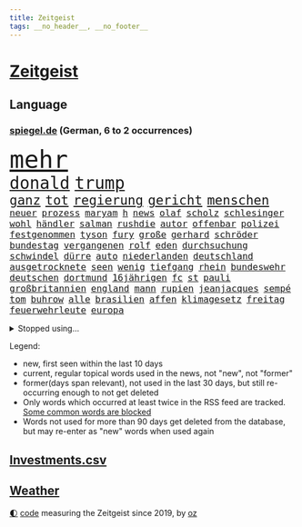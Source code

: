 ```yaml
---
title: Zeitgeist
tags: __no_header__, __no_footer__
---
```


# [Zeitgeist](https://oliz.io/zeitgeist/)

## Language

<h3><a href="https://www.spiegel.de" target="_blank">spiegel.de</a> (German, 6 to 2 occurrences)</h3>
<p style="font-family:monospace">
<span style="font-size:32pt"><a href="news_links.html#mehr" class="current">mehr</a></span>
<br>
<span style="font-size:22pt"><a href="news_links.html#donald" class="current">donald</a></span>
<span style="font-size:22pt"><a href="news_links.html#trump" class="current">trump</a></span>
<br>
<span style="font-size:17pt"><a href="news_links.html#ganz" class="current">ganz</a></span>
<span style="font-size:17pt"><a href="news_links.html#tot" class="current">tot</a></span>
<span style="font-size:17pt"><a href="news_links.html#regierung" class="current">regierung</a></span>
<span style="font-size:17pt"><a href="news_links.html#gericht" class="current">gericht</a></span>
<span style="font-size:17pt"><a href="news_links.html#menschen" class="current">menschen</a></span>
<br>
<span style="font-size:12pt"><a href="news_links.html#neuer" class="current">neuer</a></span>
<span style="font-size:12pt"><a href="news_links.html#prozess" class="current">prozess</a></span>
<span style="font-size:12pt"><a href="news_links.html#maryam" class="new">maryam</a></span>
<span style="font-size:12pt"><a href="news_links.html#h" class="current">h</a></span>
<span style="font-size:12pt"><a href="news_links.html#news" class="current">news</a></span>
<span style="font-size:12pt"><a href="news_links.html#olaf" class="current">olaf</a></span>
<span style="font-size:12pt"><a href="news_links.html#scholz" class="current">scholz</a></span>
<span style="font-size:12pt"><a href="news_links.html#schlesinger" class="current">schlesinger</a></span>
<span style="font-size:12pt"><a href="news_links.html#wohl" class="current">wohl</a></span>
<span style="font-size:12pt"><a href="news_links.html#händler" class="current">händler</a></span>
<span style="font-size:12pt"><a href="news_links.html#salman" class="current">salman</a></span>
<span style="font-size:12pt"><a href="news_links.html#rushdie" class="new">rushdie</a></span>
<span style="font-size:12pt"><a href="news_links.html#autor" class="current">autor</a></span>
<span style="font-size:12pt"><a href="news_links.html#offenbar" class="current">offenbar</a></span>
<span style="font-size:12pt"><a href="news_links.html#polizei" class="current">polizei</a></span>
<span style="font-size:12pt"><a href="news_links.html#festgenommen" class="current">festgenommen</a></span>
<span style="font-size:12pt"><a href="news_links.html#tyson" class="current">tyson</a></span>
<span style="font-size:12pt"><a href="news_links.html#fury" class="new">fury</a></span>
<span style="font-size:12pt"><a href="news_links.html#große" class="current">große</a></span>
<span style="font-size:12pt"><a href="news_links.html#gerhard" class="current">gerhard</a></span>
<span style="font-size:12pt"><a href="news_links.html#schröder" class="current">schröder</a></span>
<span style="font-size:12pt"><a href="news_links.html#bundestag" class="current">bundestag</a></span>
<span style="font-size:12pt"><a href="news_links.html#vergangenen" class="current">vergangenen</a></span>
<span style="font-size:12pt"><a href="news_links.html#rolf" class="current">rolf</a></span>
<span style="font-size:12pt"><a href="news_links.html#eden" class="new">eden</a></span>
<span style="font-size:12pt"><a href="news_links.html#durchsuchung" class="current">durchsuchung</a></span>
<span style="font-size:12pt"><a href="news_links.html#schwindel" class="current">schwindel</a></span>
<span style="font-size:12pt"><a href="news_links.html#dürre" class="current">dürre</a></span>
<span style="font-size:12pt"><a href="news_links.html#auto" class="current">auto</a></span>
<span style="font-size:12pt"><a href="news_links.html#niederlanden" class="current">niederlanden</a></span>
<span style="font-size:12pt"><a href="news_links.html#deutschland" class="current">deutschland</a></span>
<span style="font-size:12pt"><a href="news_links.html#ausgetrocknete" class="new">ausgetrocknete</a></span>
<span style="font-size:12pt"><a href="news_links.html#seen" class="new">seen</a></span>
<span style="font-size:12pt"><a href="news_links.html#wenig" class="current">wenig</a></span>
<span style="font-size:12pt"><a href="news_links.html#tiefgang" class="new">tiefgang</a></span>
<span style="font-size:12pt"><a href="news_links.html#rhein" class="current">rhein</a></span>
<span style="font-size:12pt"><a href="news_links.html#bundeswehr" class="current">bundeswehr</a></span>
<span style="font-size:12pt"><a href="news_links.html#deutschen" class="current">deutschen</a></span>
<span style="font-size:12pt"><a href="news_links.html#dortmund" class="current">dortmund</a></span>
<span style="font-size:12pt"><a href="news_links.html#16jährigen" class="current">16jährigen</a></span>
<span style="font-size:12pt"><a href="news_links.html#fc" class="current">fc</a></span>
<span style="font-size:12pt"><a href="news_links.html#st" class="current">st</a></span>
<span style="font-size:12pt"><a href="news_links.html#pauli" class="current">pauli</a></span>
<span style="font-size:12pt"><a href="news_links.html#großbritannien" class="current">großbritannien</a></span>
<span style="font-size:12pt"><a href="news_links.html#england" class="current">england</a></span>
<span style="font-size:12pt"><a href="news_links.html#mann" class="current">mann</a></span>
<span style="font-size:12pt"><a href="news_links.html#rupien" class="new">rupien</a></span>
<span style="font-size:12pt"><a href="news_links.html#jeanjacques" class="new">jeanjacques</a></span>
<span style="font-size:12pt"><a href="news_links.html#sempé" class="new">sempé</a></span>
<span style="font-size:12pt"><a href="news_links.html#tom" class="current">tom</a></span>
<span style="font-size:12pt"><a href="news_links.html#buhrow" class="new">buhrow</a></span>
<span style="font-size:12pt"><a href="news_links.html#alle" class="current">alle</a></span>
<span style="font-size:12pt"><a href="news_links.html#brasilien" class="current">brasilien</a></span>
<span style="font-size:12pt"><a href="news_links.html#affen" class="new">affen</a></span>
<span style="font-size:12pt"><a href="news_links.html#klimagesetz" class="new">klimagesetz</a></span>
<span style="font-size:12pt"><a href="news_links.html#freitag" class="current">freitag</a></span>
<span style="font-size:12pt"><a href="news_links.html#feuerwehrleute" class="current">feuerwehrleute</a></span>
<span style="font-size:12pt"><a href="news_links.html#europa" class="current">europa</a></span>
</p>
<details>
<summary>Stopped using...</summary>
<p class="former" style="font-size:12pt">
erfolgreich(659) konzerne(659) kurs(659) privaten(659) arbeitsplatz(658) investoren(658) lebenslanger(658) schwedische(658) tatverdächtige(658) abends(657) kritisch(657) kritische(657) show(657) unabhängige(657) abgeordnete(656) appelliert(656) bundestags(656) echte(656) entdeckte(656) gewaltig(656) kurzfristig(656) maß(656) zuge(656) österreichische(656) 37(655) abgeben(655) beispiel(655) entdeckung(655) maria(655) stimme(655) verhaftet(655) angeordnet(654) depressionen(654) gefährlichen(654) krankenhäusern(654) leeren(654) stil(654) versuchten(654) zugunsten(654) 44(653) ausschreitungen(653) bahnhof(653) bewährung(653) meghan(653) meinung(653) villa(653) zentrum(653) atmosphäre(652) beantragen(652) englische(652) erfahren(652) erteilt(652) guter(652) löste(652) spdpolitiker(652) stößt(652) christine(651) entdeckten(651) gutachten(651) investitionen(651) landesregierung(651) hinweisen(650) häufen(650) jahrzehntelang(650) nannte(650) nba(650) verdachts(650) vorstand(650) aufruf(649) jedenfalls(649) million(649) rekordhoch(649) riss(649) spielraum(649) veranstalter(649) vertreter(649) einzug(648) gefährlicher(648) gegangen(648) jüngeren(648) länge(648) militärs(648) miteinander(648) theater(648) zweier(648) blockieren(647) bundestagswahl(647) erneuten(647) mitarbeitern(647) online(647) schadet(647) vorliegt(647) wütend(647) zählen(647) 12(646) bestraft(646) rechts(646) trafen(646) wiederholt(646) 3(645) design(645) eskalieren(645) größter(645) hunde(645) internen(645) kanzleramt(645) kaputt(645) körperverletzung(645) mönchengladbach(645) schottland(645) allianz(644) schien(644) wort(644) anwälte(643) klären(643) politikerinnen(643) senkt(643) entwickeln(642) globale(642) klimapolitik(642) konzentrieren(642) argentinien(641) werke(641) überholt(641) beteiligung(640) demonstrationen(640) tauchen(640) herr(639) nase(639) prognosen(639) änderungen(638) aufhalten(636) beteiligen(636) kate(636) lieferten(636) william(636) auflagen(635) gemeinsames(635) schwerem(635) nachbarn(634) politikerin(633) spenden(633) dran(632) einschränkungen(632) rasen(632) richard(632) strengen(632) überprüfen(632) impfen(631) kooperation(631) gehörte(630) mecklenburgvorpommern(630) analysiert(629) nachts(629) beweise(627) fernsehen(627) einschätzung(626) gastronomie(625) schrecken(625) vorteile(625) ähnliche(625) kapitel(624) iranischen(623) regierungserklärung(623) spannend(623) benötigen(622) mindestlohn(621) insolvenz(620) schaut(620) stört(620) niederländischen(619) rang(618) dramatischen(617) krisen(616) kongress(614) schritten(614) festhalten(613) runden(612) präsidentschaft(611) afrikas(609) smartphones(608) nächstes(606) veränderungen(606) bündnis(605) topspiel(602) karlsruhe(598) abschluss(595) möglichkeit(594) herzinfarkt(593) mehren(591) cdu/csu(588) billiger(583) sachen(579) gewinne(556) nachrichtenagentur(551) iv(544) vormarsch(523) stärkste(520) trümmern(520) chile(519) bahnverkehr(517) wolken(516) direkten(514) unzureichend(513) carlos(511) universitäten(496) stimmenfang(493) elfjährigen(491) rumänien(476) übrig(468) joseph(467) kubicki(459) brian(454) zwischenfall(454) klimaaktivisten(447) hofmann(437) grünes(435) ungeimpfte(429) vorgang(417) kugel(415) müll(413) verließ(413) argument(405) treibstoff(405) ausgestellt(404) knochen(404) warb(403) mangelware(402) novak(401) rohstoffe(401) befragung(400) zerstörte(399) brannte(393) djoković(392) versichert(392) sergej(391) rereportage(390) tickets(389) düster(386) erlag(386) auswärtige(385) britisches(384) spitzenpolitiker(382) europol(380) chaotischen(369) kyrgios(366) sichtbar(366) hanau(365) zögert(365) fällig(364) karrierecoach(364) c(363) 14jähriger(362) konzentriert(362) komitee(356) camp(355) beeinträchtigt(354) fluten(354) pegasus(352) zerschlagen(351) fraktion(349) supermärkte(346) musks(345) schuhe(343) sprint(343) analysten(339) funktionen(338) anlage(334) verteuern(332) regierte(329) geleistet(328) ausfälle(326) agiert(324) gemeinschaft(322) haushalt(322) harris(321) unterschiedlicher(318) lutz(317) wittert(316) wachsende(315) minderheiten(313) manuela(310) stach(308) bali(305) jeffrey(304) schränkt(300) trage(299) vorfeld(299) worum(299) mischen(293) personelle(293) abtreibung(292) redet(292) emotionen(291) exportiert(290) störungen(290) natostaaten(288) gefeuert(286) arbeitslosen(285) ampelregierung(284) empfehlen(284) grundlegende(284) komplette(279) begrüßen(277) aktivitäten(276) knappheit(276) nachziehen(276) volksverhetzung(276) andrang(275) saal(275) studenten(275) erreichbar(274) parlamentarier(274) wirksam(273) beantwortet(272) kälte(272) portal(271) einsturz(270) rotterdam(270) sauer(270) ostdeutschland(269) gewaltsamer(267) abu(266) siegerin(266) kardashian(262) energieriesen(261) lockt(261) swr(258) geopolitische(256) geschaut(255) netflixserie(255) beitreten(252) coaching(252) michel(250) hinsicht(249) separatisten(249) bescheid(246) dunkeln(245) schusswaffen(245) arbeitswelt(239) quält(238) versicherung(237) entsteht(235) strompreise(235) rekordsumme(234) bewirken(233) pessimistisch(232) auseinandersetzungen(231) kontrollierte(231) vietnam(231) gestaltet(229) lehrerinnen(227) sagten(227) lasse(226) schwein(226) landeten(225) ebay(222) unterzeichnen(221) unterirdischen(220) funklöcher(218) kader(217) männlichkeit(216) bemerkenswerte(214) einfaches(213) führungsriege(213) zerstörung(213) telefonieren(212) traditionellen(212) beziehen(211) antrittsbesuch(210) südpazifik(209) gefühle(208) pool(208) pur(205) heftigem(204) berger(203) chinesisches(203) nadal(203) ausreise(201) autozulieferer(200) erkrankungen(200) pelé(198) stuhl(198) verpflichtung(198) einbrecher(197) supermärkten(197) steffi(196) match(195) krebs(194) mühsam(194) website(194) wild(194) aufwendig(193) luhansk(193) luftangriffe(191) gefeierten(189) städtetag(188) weitreichend(188) absolut(187) dominant(187) unternehmens(187) protestierenden(184) sony(184) gejagt(183) damalige(182) tourist(181) orange(180) moniert(179) angestiegen(178) orden(178) knappes(177) buckinghampalast(175) klimaschädliche(175) methan(175) siebenjährige(175) verzweifeln(174) wahlrechtsreform(174) 2014(173) braut(173) verleiht(173) eigner(172) andrij(171) reuters(171) abzuwenden(170) frankfurts(170) neuerung(170) beschuldigte(169) kämpfern(169) macher(169) wanderung(168) zahlungen(168) bitter(167) abstellen(166) jill(165) misstrauensvotum(165) weltlage(165) österreicher(165) neil(164) premierministerin(164) unwetter(164) young(164) hinweg(163) siegeszug(163) unbewaffnete(163) versteckte(163) berlusconi(162) pausen(162) silvio(162) beckham(159) iga(158) świątek(158) anhalten(157) herum(156) oppositionellen(156) einsam(155) rekonstruktion(155) 1982(154) 250000(153) bezos(153) jacht(153) aschaffenburg(152) zivilen(152) ernsthaft(151) torwart(151) wilhelmshaven(150) begleiten(149) ökostrom(149) augenzeugen(148) begeben(146) kunde(146) taktik(145) arbeitszeit(144) dreharbeiten(144) neunten(144) passé(144) belohnt(143) begehrt(142) inakzeptable(142) überlebende(142) abbau(141) betrieben(141) unmittelbar(141) gefolgt(140) menschliches(140) verbrauchern(140) gewinnerin(139) 1100(138) mittagspause(138) siegesserie(138) maskendeals(137) brandenburger(136) schläger(136) sicherheitsinteressen(136) zentraler(136) tankt(135) währenddessen(135) überweisen(135) 2035(134) zutiefst(134) fatale(133) ukrainekrieges(133) verlangten(133) wesel(133) kleben(132) anlässlich(131) auflösen(131) konkretisiert(131) töchter(131) fritz(130) umbenannt(130) verliehen(130) bekräftigte(129) beugt(129) finnische(129) hörte(129) anden(127) ausfällen(127) deep(126) nationalspielerin(126) söldner(126) vereinbaren(126) bekundet(125) dog(125) patrick(125) importe(124) waffenlobby(124) wohngebiete(124) anfänge(122) bewaffnet(122) evakuierungen(122) fußballverband(122) burkhard(121) raser(121) schnellere(121) aktionär(120) einsamen(120) köpfe(120) staatsbürgerschaft(120) bombardierung(119) islam(119) vorort(119) 39(118) absichtlich(118) bestehenden(118) bewusst(118) satte(118) unfällen(118) natobeitritt(117) ausharren(116) dylan(116) auszugehen(115) gelassenheit(115) verfolgung(115) überziehen(115) derartige(114) oligarch(114) modernen(113) offiziere(113) partnern(112) wiederaufbau(112) alassad(111) baschar(111) militärbündnisses(111) sainz(111) jawort(110) reduzierung(110) g20(108) natogipfel(108) rotes(108) zugelegt(108) autobranche(107) merke(107) traktoren(107) beigelegt(106) bestechlichkeit(106) legalisieren(106) nuklearwaffen(106) aramco(105) erteilen(105) saudi(105) überlebenden(105) ausrichten(104) bestreiten(104) grundstücke(104) tegernsee(104) wärmer(104) buschland(103) fernen(103) nordmazedonien(103) rechnungshof(103) drohe(101) irrtümer(100) zurückgedrängt(100) asphalt(99) entfernten(99) fellner(99) flexibel(99) metall(99) schießerei(99) afrikaner(98) angeschlagene(98) jean(98) rechenschaft(98) artenschutz(97) treue(97) gewaltverbrechen(96) großoffensive(96) mandat(96) nordrheinwestfälischen(95) universums(95) beliebter(94) butscha(94) cambridge(93) t(93) wahllos(93) bestritt(92) vorfälle(91) energiemanager(90) indische(90) innogymanager(90) lieferanten(90) warteten(90) zollen(90) attentate(89) verbrenneraus(89) antisemiten(88) authentische(88) eliteeinheit(88) geeignet(88) iaea(88) lieferproblemen(88) sprunghaft(88) stinkefinger(88) wehrmacht(88) gravierende(87) anrecht(86) beleuchtung(86) iserlohn(86) kulturwissenschaftlerin(86) präsidentschaftswahlen(86) techmilliardär(86) abrufbar(85) arbeitsrecht(85) b(85) coronajahren(85) markle(85) pogba(85) steak(85) halbfinaleinzug(84) multimilliardär(84) regierungsmitglieder(84) cameron(83) michigan(83) samstagnachmittag(83) endkunden(82) jesus(82) recherchen(82) reißen(82) taifun(82) tierliebe(82) 23jährigen(81) betrugsvorwürfen(81) datenschützer(81) kishida(81) kopfsteinpflaster(81) neuigkeiten(81) oftmals(81) steile(81) touristenziel(81) coronazeit(80) haas(80) reif(80) sollt(80) stadien(80) vereinbar(80) weizenimporte(80) chicago(79) krawallen(79) vortrag(79) 36jährige(78) dhl(78) exfraktionschef(78) fahrräder(78) mischung(78) netzbetreiber(78) puigdemont(78) stürmte(78) exregierungschef(77) gras(77) lokalpolitiker(77) mobilfunk(77) prominenten(77) space(77) teures(77) wolff(77) franzosen(76) kante(76) nacheinander(76) revanche(76) rice(76) warnende(76) überfüllten(76) ausgerutscht(75) einsatzbereit(75) hackerangriffe(75) machine(75) niedersächsische(75) sau(75) unterlag(75) willkür(75) 35jährige(74) ausfuhren(74) cern(74) hitzig(74) hongkonger(74) mitschnitt(74) nachgerechnet(74) pandora(74) teilchenbeschleuniger(74) trüben(74) twitterübernahme(74) wahlkampfveranstaltung(74) händeringend(73) mckinsey(73) schlammschlacht(73) schrecklich(73) tenniswelt(73) virtuell(73) vwkonzern(73) eoffensive(72) erhobenen(72) jungstar(72) unohilfe(72) wütende(72) berüchtigter(71) lustig(71) zustände(71) avatar(70) entschädigen(70) mordfall(70) ukrainekonferenz(70) vollem(70) vorrang(70) allenfalls(69) auswählen(69) herausgekommen(69) topspielerin(69) zahlungsmittel(69) überragt(69) bewährte(68) filmset(68) fumio(68) nachnamen(68) einstecken(67) erleichtert(67) hochzeiten(67) mittelfinger(67) pöbelte(67) umbringen(67) abholzung(66) meisterleistung(66) schlangeninsel(66) schutzmasken(66) verheiratet(66) zaubern(66) zukünftige(66) 8(65) dolly(65) erwog(65) foul(65) schwarzfahrer(65) tyrann(65) umzubringen(65) wissenschaftlern(65) bezwingt(64) dmitri(64) dubiose(64) grenzschutzagentur(64) reumütig(64) vermittelte(64) batterie(63) empfindet(63) erlass(63) gucci(63) jabeur(63) ons(63) titelverteidigerinnen(63) wmkampf(63) auftaktspiel(62) detailliert(62) gegründeten(62) hintertür(62) klimakatastrophe(62) spice(62) unternehmern(62) wehrte(62) alfred(61) endstadium(61) erschreckend(61) insolvenzverwalter(61) klimaschädlichen(61) miguel(61) privatleben(61) r(61) sunday(61) tribünen(61) untersuchungskommission(61) affenpockenvirus(60) arbeitskosten(60) erkennbar(60) intellektuelle(60) kandidieren(60) legalisierung(60) lernlücken(60) lngterminal(60) nationalisten(60) objekte(60) potenzial(60) schutzschirm(60) wertvollstes(60) zapfsäulen(60) boulevardzeitung(59) faktencheck(59) fliegende(59) krimi(59) parität(59) perspektiven(59) twitteraktie(59) wehrministerin(59) covid19fällen(58) kurznachrichtendienstes(58) verhütung(58) verschobene(58) bgh(57) tuchels(57) zuschauerinnen(57) bedarf(56) gewerkschaftsbund(56) kabinettsmitglied(56) stefanos(56) tsitsipas(56) bemerkenswertes(55) bundesverteidigungsministerin(55) kandidat(55) straßenlaternen(55) usbasketballstar(55) wertvollsten(55) akleh(54) aufschrei(54) entschädigungen(54) handelsketten(54) schwimmbädern(54) tierschützern(54) verfassungsbeschwerde(54) abgestraft(53) drohendes(53) glühenden(53) homophobie(53) iii(53) reiseziel(53) shireen(53) supremecourtrichter(53) wäsche(53) batterietechnik(52) juristen(52) rammte(52) tripolis(52) verstörenden(52) western(52) borne(51) desaströse(51) gelacht(51) mitarbeitende(51) schusswaffenattacke(51) wahlrechtskommission(51) webseite(51) élisabeth(51) 59(49) botschafterin(49) defekten(49) herzlich(49) kostensteigerungen(49) langjähriger(49) formulierungen(48) hundertjährige(48) regimegegner(48) teamchef(48) tobten(48) wohlstandsverlust(48) berben(47) kandidiert(47) keilt(47) reicher(47) verbrennungsmotor(47) ausgebucht(46) einzigen(46) feldmann(46) periode(46) platini(46) trümmer(46) verspätete(46) vollgas(46) einfangen(45) einsparen(45) jobverlust(45) lösten(45) marin(45) muskeln(45) sanna(45) unberechenbar(45) aufgeschoben(44) ostchinesischen(44) relegationsspiel(44) stranger(44) things(44) vorteilsannahme(44) wahlkreisen(44) bundesverwaltungsgerichts(43) charakterlichen(43) gravierend(43) liveticker(43) monatelangem(43) naturkatastrophen(43) platzen(43) sexistischer(43) skelett(43) verschütteten(43) kaputte(42) schicksale(42) wahn(42) weltrangliste(42) bemühte(41) bewiesen(41) clevere(41) community(41) darmanin(41) gemeinschaftswährung(41) gérald(41) handwerker(41) jahresbericht(41) künstlichen(41) unschuld(41) drews(40) getötetem(40) höherem(40) lehrergewerkschaften(40) literaturarchiv(40) marbach(40) problemlos(40) sätzen(40) verbreitung(40) verirrte(40) argentinischen(39) crewmitglieder(39) topfavorit(39) turbulenzen(39) wals(39) gebäuden(38) kommentieren(38) millionenstrafe(38) senegal(38) vorangehen(38) adresse(37) angezählt(37) chaotisch(37) debütantin(37) giuseppe(37) knapper(37) matches(37) osnabrück(37) pferde(37) verschrieben(37) zugestellt(37) chaostage(36) entspricht(36) grandslamtitel(36) monte(36) arizona(35) erstligisten(35) gegenwart(35) unumgänglich(35) vereinsgeschichte(35) wohnungskonzern(35) zelte(35) afdlandesverband(34) einzelkritik(34) knallbunte(34) möbel(34) nehme(34) schieben(34) weitergeben(34) arbeitgebern(33) bergungskräfte(33) brett(33) dänemarks(33) kavanaugh(33) konzertierte(33) sondersteuer(33) unfug(33) bewerbungen(32) carles(32) listet(32) rekordvertrag(32) teleskop(32) ziellinie(32) konstruktion(31) profi(31) wirkstoff(31) aufrecht(30) bleiberecht(30) elmau(30) erbitterte(30) eskapaden(30) g7gipfel(30) gepardflugabwehrpanzer(30) geröll(30) harvey(30) integrierte(30) klarna(30) löcher(30) migrantinnen(30) mob(30) philadelphia(30) rudert(30) schlusssprint(30) urananreicherung(30) übergewinnsteuer(30) beteuert(29) doppelschlag(29) fotografinnen(29) rasenturnier(29) regionalen(29) rekordpreis(29) transportieren(29) wimbledonsieg(29) wmhalbfinale(29) begleitung(28) finde(28) hungernden(28) medienmacher(28) rechtsextrem(28) schneesturm(28) südchinesisches(28) terrormiliz(28) vries(28) kriminalreporter(27) messias(27) teamleistung(27) grabstein(26) phantom(26) vorläufigen(26) einfallen(25) erwartungsgemäß(25) igmetallchef(25) ikea(25) plakate(25) serienfinale(25) skopje(25) stützen(25) verbesserte(25) 31jährigen(24) comingout(24) grundlage(24) santos(24) schlange(24) vorübergehende(24) einlenken(23) heide(23) kostete(23) zeugenaussagen(23) biologie(22) bundeskartellamt(22) erstreiten(22) schwimmwm(22) sowjetrepublik(22) tiroler(22) vorantreiben(22) ataman(21) benachbarten(21) bundes(21) drogeriekette(21) ferda(21) fühlten(21) gedrosselten(21) grande(21) haien(21) tieres(21) trans(21) tschetschenischen(21) verpflichtend(21) gegensteuern(20) millionenzahlung(20) eigenheim(19) kaltblütige(19) lapid(19) leichnam(19) nordafrika(19) aufbruch(18) bedrohlichere(18) bekennt(18) bestürzung(18) billig(18) aufstockung(17) björn(17) erdbeben(17) fdpjustizminister(17) festgenommene(17) feststellen(17) höcke(17) plünderungen(17) reservisten(17) saale(17) theo(17) ausmaße(16) deutschisraelischen(16) gasfluss(16) hauptfeld(16) krater(16) linksbündnis(16) ordnete(16) salzgitter(16) schwarzmeerhafen(16) stören(16) 83jähriger(15) antidiskriminierungsbeauftragten(15) conte(15) festgefahren(15) gesprengt(15) rechtmäßig(15) stabilisieren(15) aufwand(14) batterien(14) courts(14) denver(14) errichtet(14) grüßen(14) humboldtuniversität(14) mara(14) ramallah(14) überführung(14) bandera(13) ferienbeginn(13) gestreikt(13) intensivstationen(13) länderspiel(13) 2040(12) atomstrom(12) gunsten(12) heiratet(12) provisionen(12) rasenmähen(12) usbotschaft(12) verehrung(12) weltfußballerin(12) akute(11) ausländischer(11) fazit(11) hausärzteverbandschef(11) jule(11) niemeier(11) schwächelt(11) verherrlichte(11) weigeldt(11)
</p>
</details>
<p>Legend:
<ul>
<li><span class="new">new</span>, first seen within the last 10 days</li>
<li><span class="current">current</span>, regular topical words used in the news, not "new", not "former"</li>
<li><span class="former">former(days span relevant)</span>, not used in the last 30 days, but still re-occurring enough to not get deleted</li>
<li>Only words which occurred at least twice in the RSS feed are tracked. <a href="language/filters.py">Some common words are blocked</a></li>
<li>Words not used for more than 90 days get deleted from the database, but may re-enter as "new" words when used again</li>
</ul>
</p>

## [Investments](investments.html)[.csv](investments.csv)

## [Weather](weather.html)

<footer>
<a href="javascript:toggleTheme()" class="nav">🌓</a>
<a href="https://github.com/ooz/zeitgeist">code</a> measuring the Zeitgeist since 2019, by <a href="https://oliz.io">oz</a>
</footer>
